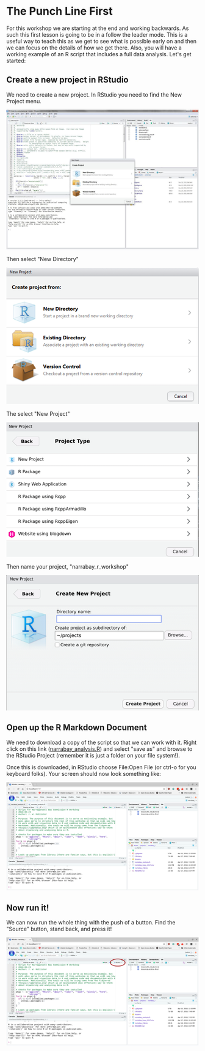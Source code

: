 

# The Punch Line First

For this workshop we are starting at the end and working backwards.  As such this first lesson is going to be in a follow the leader mode.  This is a useful way to teach this as we get to see what is possible early on and then we can focus on the details of how we get there.  Also, you will have a working example of an R script that includes a full data analysis.  Let's get started:

## Create a new project in RStudio

We need to create a new project.  In RStudio you need to find the New Project menu.

![rstudio_proj1](figures/rstudio_proj.jpg)

Then select "New Directory"

![rstudio_proj1](figures/rstudio_proj1.png)

The select "New Project"

![rstudio_proj_type](figures/rstudio_proj_type.png)

Then name your project, "narrabay_r_workshop"

![rstudio_proj_name](figures/rstudio_proj_name.png)

## Open up the R Markdown Document

We need to download a copy of the script so that we can work with it.  Right click on this link ([narrabay_analysis.R](https://raw.githubusercontent.com/jhollist/narrabay_r/master/narrabay_analysis.R)) and select "save as" and browse to the RStudio Project (remember it is just a folder on your file system!).  

Once this is downloaded, in RStudio choose File:Open File (or ctrl-o for you keyboard folks).  Your screen should now look something like:

![rstudio_script](figures/rstudio_script.png)

## Now run it!

We can now run the whole thing with the push of a button.  Find the "Source" button, stand back, and press it!

![rstudio_source](figures/rstudio_source.png)

